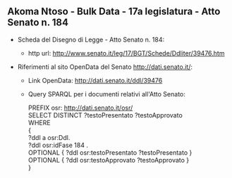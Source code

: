 ## Akoma Ntoso - Bulk Data - 17a legislatura - Atto Senato n. 184 ##

* Scheda del Disegno di Legge - Atto Senato n. 184:
	* http url: http://www.senato.it/leg/17/BGT/Schede/Ddliter/39476.htm

* Riferimenti al sito OpenData del Senato http://dati.senato.it/:
	* Link OpenData: http://dati.senato.it/ddl/39476
	* Query SPARQL per i documenti relativi all'Atto Senato:

        PREFIX osr: <http://dati.senato.it/osr/>  
		SELECT DISTINCT ?testoPresentato ?testoApprovato  
		WHERE  
		{  
		    ?ddl a osr:Ddl.  
		    ?ddl osr:idFase 184 .  
		    OPTIONAL { ?ddl osr:testoPresentato ?testoPresentato }  
		    OPTIONAL { ?ddl osr:testoApprovato ?testoApprovato }  
		}
		